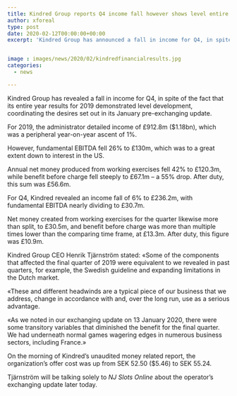 ```yaml
---
title: Kindred Group reports Q4 income fall however shows level entire year growth
author: xforeal 
type: post
date: 2020-02-12T00:00:00+00:00
excerpt: 'Kindred Group has announced a fall in income for Q4, in spite of the fact that its entire year results for 2019 indicated level development, coordinating the desires set out in its January pre-exchanging update '


image : images/news/2020/02/kindredfinancialresults.jpg
categories:
  - news

---
```

Kindred Group has revealed a fall in income for Q4, in spite of the fact that its entire year results for 2019 demonstrated level development, coordinating the desires set out in its January pre-exchanging update.

For 2019, the administrator detailed income of &pound;912.8m ($1.18bn), which was a peripheral year-on-year ascent of 1&percnt;.

However, fundamental EBITDA fell 26&percnt; to &pound;130m, which was to a great extent down to interest in the US.

Annual net money produced from working exercises fell 42&percnt; to &pound;120.3m, while benefit before charge fell steeply to &pound;67.1m &ndash; a 55&percnt; drop. After duty, this sum was &pound;56.6m.

For Q4, Kindred revealed an income fall of 6&percnt; to &pound;236.2m, with fundamental EBITDA nearly dividing to &pound;30.7m.

Net money created from working exercises for the quarter likewise more than split, to &pound;30.5m, and benefit before charge was more than multiple times lower than the comparing time frame, at &pound;13.3m. After duty, this figure was &pound;10.9m.

Kindred Group CEO Henrik Tj&auml;rnstr&ouml;m stated: &#171;Some of the components that affected the final quarter of 2019 were equivalent to we revealed in past quarters, for example, the Swedish guideline and expanding limitations in the Dutch market.

&#171;These and different headwinds are a typical piece of our business that we address, change in accordance with and, over the long run, use as a serious advantage.

&#171;As we noted in our exchanging update on 13 January 2020, there were some transitory variables that diminished the benefit for the final quarter. We had underneath normal games wagering edges in numerous business sectors, including France.&#187;

On the morning of Kindred&#8217;s unaudited money related report, the organization&#8217;s offer cost was up from SEK 52.50 ($5.46) to SEK 55.24.

Tj&auml;rnstr&ouml;m will be talking solely to _NJ Slots Online_ about the operator&rsquo;s exchanging update later today.